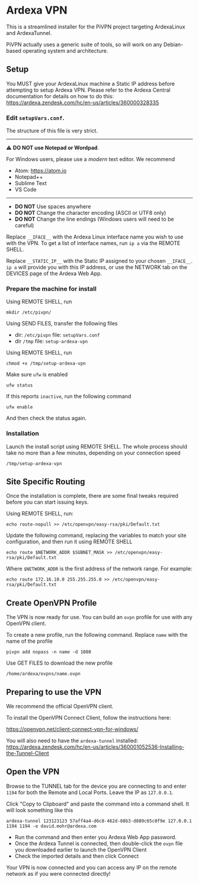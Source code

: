 # Ardexa VPN

This is a streamlined installer for the PiVPN project targeting ArdexaLinux and ArdexaTunnel.

PiVPN actually uses a generic suite of tools, so will work on any Debian-based
operating system and architecture.

## Setup

You MUST give your ArdexaLinux machine a Static IP address before attempting to
setup Ardexa VPN.  Please refer to the Ardexa Central documentation for details
on how to do this: https://ardexa.zendesk.com/hc/en-us/articles/360000328335

### Edit `setupVars.conf`.

The structure of this file is very strict.

---
:warning: **DO NOT use Notepad or Wordpad**.

For Windows users, please use a _modern_ text editor.  We recommend
* Atom: https://atom.io
* Notepad++
* Sublime Text
* VS Code
---

* **DO NOT** Use spaces anywhere
* **DO NOT** Change the character encoding (ASCII or UTF8 only)
* **DO NOT** Change the line endings (Windows users will need to be careful)

Replace `__IFACE__` with the Ardexa Linux interface name you wish to use with
the VPN. To get a list of interface names, run `ip a` via the REMOTE SHELL.

Replace `__STATIC_IP__` with the Static IP assigned to your chosen `__IFACE__`.
`ip a` will provide you with this IP address, or use the NETWORK tab on the
DEVICES page of the Ardexa Web App.

### Prepare the machine for install

Using REMOTE SHELL, run
```
mkdir /etc/pivpn/
```

Using SEND FILES, transfer the following files
  * dir: `/etc/pivpn` file: `setupVars.conf`
  * dir `/tmp` file: `setup-ardexa-vpn`

Using REMOTE SHELL, run
```
chmod +x /tmp/setup-ardexa-vpn
```

Make sure `ufw` is enabled
```
ufw status
```

If this reports `inactive`, run the following command
```
ufw enable
```
And then check the status again.

### Installation

Launch the install script using REMOTE SHELL. The whole process should take no
more than a few minutes, depending on your connection speed
```
/tmp/setup-ardexa-vpn
```

## Site Specific Routing
Once the installation is complete, there are some final tweaks required before
you can start issuing keys.

Using REMOTE SHELL, run:
```
echo route-nopull >> /etc/openvpn/easy-rsa/pki/Default.txt
```

Update the following command, replacing the variables to match your site
configuration, and then run it using REMOTE SHELL
```
echo route $NETWORK_ADDR $SUBNET_MASK >> /etc/openvpn/easy-rsa/pki/Default.txt
```

Where `$NETWORK_ADDR` is the first address of the network range. For
example:
```
echo route 172.16.10.0 255.255.255.0 >> /etc/openvpn/easy-rsa/pki/Default.txt
```

## Create OpenVPN Profile
The VPN is now ready for use. You can build an `ovpn` profile for use with any
OpenVPN client.

To create a new profile, run the following command. Replace `name` with the
name of the profile
```
pivpn add nopass -n name -d 1080
```

Use GET FILES to download the new profile
```
/home/ardexa/ovpns/name.ovpn
```

## Preparing to use the VPN
We recommend the official OpenVPN client.

To install the OpenVPN Connect Client, follow the instructions here:

https://openvpn.net/client-connect-vpn-for-windows/

You will also need to have the `ardexa-tunnel` installed: https://ardexa.zendesk.com/hc/en-us/articles/360001052536-Installing-the-Tunnel-Client

## Open the VPN
Browse to the TUNNEL tab for the device you are connecting to and enter `1194`
for both the Remote and Local Ports. Leave the IP as `127.0.0.1`.

Click "Copy to Clipboard" and paste the command into a command shell. It will look something like this

```
ardexa-tunnel 123123123 57aff4a4-d6c8-462d-88b3-d889c65c0f9e 127.0.0.1 1194 1194 -e david.mohr@ardexa.com
```

* Run the command and then enter you Ardexa Web App password.
* Once the Ardexa Tunnel is connected, then double-click the `ovpn` file you downloaded earlier to launch the OpenVPN Client
* Check the imported details and then click Connect

Your VPN is now connected and you can access any IP on the remote network as if you were connected directly!
